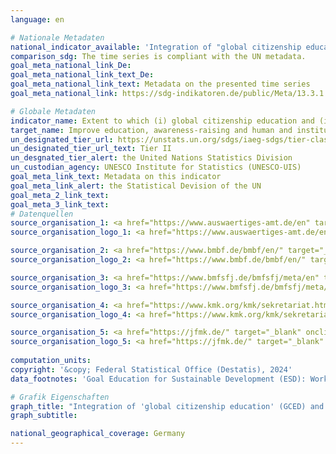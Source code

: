```yaml
---
language: en    

# Nationale Metadaten    
national_indicator_available: 'Integration of "global citizenship education" and "education for sustainable development" into the education system'    
comparison_sdg: The time series is compliant with the UN metadata.    
goal_meta_national_link_De: 
goal_meta_national_link_text_De: 
goal_meta_national_link_text: Metadata on the presented time series
goal_meta_national_link: https://sdg-indikatoren.de/public/Meta/13.3.1.pdf    

# Globale Metadaten    
indicator_name: Extent to which (i) global citizenship education and (ii) education for sustainable development are mainstreamed in (a) national education policies; (b) curricula; (c) teacher education; and (d) student assessment    
target_name: Improve education, awareness-raising and human and institutional capacity on climate change mitigation, adaptation, impact reduction and early warning    
un_designated_tier_url: https://unstats.un.org/sdgs/iaeg-sdgs/tier-classification/    
un_designated_tier_url_text: Tier II    
un_desgnated_tier_alert: the United Nations Statistics Division    
un_custodian_agency: UNESCO Institute for Statistics (UNESCO-UIS)    
goal_meta_link_text: Metadata on this indicator    
goal_meta_link_alert: the Statistical Devision of the UN    
goal_meta_2_link_text:     
goal_meta_3_link_text:         
# Datenquellen
source_organisation_1: <a href="https://www.auswaertiges-amt.de/en" target="_blank" onclick="return confirm_alert('the Federal Foreign Office','En');"> Federal Foreign Office </a>
source_organisation_logo_1: <a href="https://www.auswaertiges-amt.de/en" target="_blank" onclick="return confirm_alert('the Federal Foreign Office','En');"><img src="https://sdg-indikatoren.de/public/OrgImgEn/aa.png" alt="Logo aa" style="height:60px; width:148px"/></a>

source_organisation_2: <a href="https://www.bmbf.de/bmbf/en/" target="_blank" onclick="return confirm_alert('the Federal Ministry of Education and Research','En');"> Federal Ministry of Education and Research </a>
source_organisation_logo_2: <a href="https://www.bmbf.de/bmbf/en/" target="_blank" onclick="return confirm_alert('the Federal Ministry of Education and Research','En');"><img src="https://sdg-indikatoren.de/public/OrgImgEn/bmbf.png" alt="Logo bmbf" style="height:60px; width:148px"/></a>

source_organisation_3: <a href="https://www.bmfsfj.de/bmfsfj/meta/en" target="_blank" onclick="return confirm_alert('the Federal Ministry for Family Affairs, Senior Citizens, Women and Youth','En');"> Federal Ministry for Family Affairs, Senior Citizens, Women and Youth </a>
source_organisation_logo_3: <a href="https://www.bmfsfj.de/bmfsfj/meta/en" target="_blank" onclick="return confirm_alert('the Federal Ministry for Family Affairs, Senior Citizens, Women and Youth','En');"><img src="https://sdg-indikatoren.de/public/OrgImgEn/bmfsfj.png" alt="Logo bmfsfj" style="height:60px; width:148px"/></a>

source_organisation_4: <a href="https://www.kmk.org/kmk/sekretariat.html" target="_blank" onclick="return confirm_alert('the Conference of the Ministers of Education and Cultural Affairs','En');"> Secretariat of the Standing Conference of the Ministers of Education and Cultural Affairs of the Länder in the Federal Republic of Germany (KMK) </a>
source_organisation_logo_4: <a href="https://www.kmk.org/kmk/sekretariat.html" target="_blank" onclick="return confirm_alert('the Conference of the Ministers of Education and Cultural Affairs','En');"><img src="https://sdg-indikatoren.de/public/OrgImgEn/kmk.png" alt="Logo kmk" style="height:60px; width:148px"/></a>

source_organisation_5: <a href="https://jfmk.de/" target="_blank" onclick="return confirm_alert('the Conference of the Ministers of Education and Cultural Affairs','En');"> Secretariat of the Conference of Ministers for Youth and Family Affairs of the Länder in the Federal Republic of Germany </a>
source_organisation_logo_5: <a href="https://jfmk.de/" target="_blank" onclick="return confirm_alert('the Conference of the Ministers of Education and Cultural Affairs','En');"><img src="https://sdg-indikatoren.de/public/OrgImgEn/jfmk.png" alt="Logo jfmk" style="height:60px; width:148px"/></a>
    
computation_units:    
copyright: '&copy; Federal Statistical Office (Destatis), 2024'    
data_footnotes: 'Goal Education for Sustainable Development (ESD): Working together to create a more just and sustainable world.<br>• Global Citizenship Education (GCED): Provides knowledge and skills to understand and actively address global challenges.<br>• The data 2017 - 2020 is based on a special evaluation and is not publicly available.'    

# Grafik Eigenschaften    
graph_title: "Integration of 'global citizenship education' (GCED) and 'education for sustainable development' (ESD) in the education system"
graph_subtitle:     

national_geographical_coverage: Germany    
---
```


<span></span>